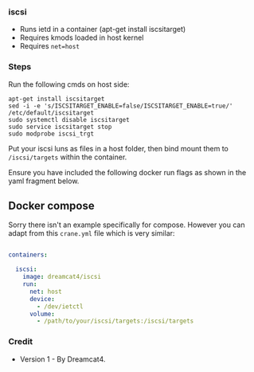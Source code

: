 ### iscsi

* Runs ietd in a container (apt-get install iscsitarget)
* Requires kmods loaded in host kernel
* Requires `net=host`

### Steps

Run the following cmds on host side:

    apt-get install iscsitarget
    sed -i -e 's/ISCSITARGET_ENABLE=false/ISCSITARGET_ENABLE=true/' /etc/default/iscsitarget
    sudo systemctl disable iscsitarget
    sudo service iscsitarget stop
    sudo modprobe iscsi_trgt


Put your iscsi luns as files in a host folder, then bind mount them to `/iscsi/targets` within the container.

Ensure you have included the following docker run flags as shown in the yaml fragment below.

## Docker compose

Sorry there isn't an example specifically for compose. However you can adapt from this `crane.yml` file which is very similar:

```yaml

containers:

  iscsi:
    image: dreamcat4/iscsi
    run:
      net: host
      device:
        - /dev/ietctl
      volume:
        - /path/to/your/iscsi/targets:/iscsi/targets
```


### Credit

* Version 1 - By Dreamcat4.


